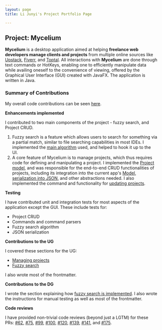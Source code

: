 ```yaml
---
layout: page
title: Li Junyi's Project Portfolio Page

---
```


## Project: Mycelium

**Mycelium** is a desktop application aimed at helping **freelance web developers
manage clients and projects** from multiple online sources like [Upstack](https://upstackhq.com/),
[Fiverr](https://www.fiverr.com/), and [Toptal](https://www.toptal.com/). All interactions
with **Mycelium** are done through text commands or HotKeys, enabling one to efficiently
manipulate data while availing oneself to the convenience of viewing, offered by the
Graphical User Interface (GUI) created with JavaFX. The application is written in Java.

### Summary of Contributions

My overall code contributions can be seen
[here](https://nus-cs2103-ay2223s2.github.io/tp-dashboard/?search=immanuelhume&breakdown=true&sort=groupTitle%20dsc&sortWithin=title&since=2023-02-17&timeframe=commit&mergegroup=&groupSelect=groupByRepos&checkedFileTypes=docs~functional-code~test-code~other).

**Enhancements implemented**

I contributed to two main components of the project - fuzzy search, and Project
CRUD.

1. Fuzzy search is a feature which allows users to search for something via a
   partial match, similar to file searching capabilities in most IDEs. I
   implemented the [main
   algorithm](https://github.com/AY2223S2-CS2103T-W14-1/tp/blob/master/src/main/java/mycelium/mycelium/model/util/Fuzzy.java)
   used, and helped to hook it up to the UI.
1. A core feature of Mycelium is to manage projects, which thus requires code
   for defining and manipulating a project. I implemented the [Project
   model](https://github.com/AY2223S2-CS2103T-W14-1/tp/blob/master/src/main/java/mycelium/mycelium/model/project/Project.java),
   and was responsible for the end-to-end CRUD functionalities of projects,
   including its integration into the current app's
   [Model](https://github.com/AY2223S2-CS2103T-W14-1/tp/blob/master/src/main/java/mycelium/mycelium/model/ProjectModel.java),
   [serialization into
   JSON](https://github.com/AY2223S2-CS2103T-W14-1/tp/blob/master/src/main/java/mycelium/mycelium/storage/JsonAdaptedProject.java),
   and other abstractions needed. I also implemented the command and
   functionality for [updating
   projects](https://github.com/AY2223S2-CS2103T-W14-1/tp/blob/master/src/main/java/mycelium/mycelium/logic/commands/UpdateProjectCommand.java).

**Testing**

I have contributed unit and integration tests for most aspects of the
application except the GUI. These include tests for:

* Project CRUD
* Commands and command parsers
* Fuzzy search algorithm
* JSON serialization

**Contributions to the UG**

I covered these sections for the UG:

* [Managing projects](https://ay2223s2-cs2103t-w14-1.github.io/tp/UserGuide.html#managing-projects)
* [Fuzzy search](https://ay2223s2-cs2103t-w14-1.github.io/tp/UserGuide.html#fuzzy-search)

I also wrote most of the frontmatter.

**Contributions to the DG**

I wrote the section explaining how [fuzzy search is
implemented](https://ay2223s2-cs2103t-w14-1.github.io/tp/DeveloperGuide.html#fuzzy-searching).
I also wrote the instructions for manual testing as well as most of the
frontmatter.

**Code reviews**

I have provided non-trivial code reviews (beyond just a LGTM) for these PRs:
[#62](https://github.com/AY2223S2-CS2103T-W14-1/tp/pull/62),
[#75](https://github.com/AY2223S2-CS2103T-W14-1/tp/pull/75),
[#99](https://github.com/AY2223S2-CS2103T-W14-1/tp/pull/99),
[#100](https://github.com/AY2223S2-CS2103T-W14-1/tp/pull/100),
[#120](https://github.com/AY2223S2-CS2103T-W14-1/tp/pull/120),
[#139](https://github.com/AY2223S2-CS2103T-W14-1/tp/pull/139),
[#141](https://github.com/AY2223S2-CS2103T-W14-1/tp/pull/141), and
[#175](https://github.com/AY2223S2-CS2103T-W14-1/tp/pull/175).


